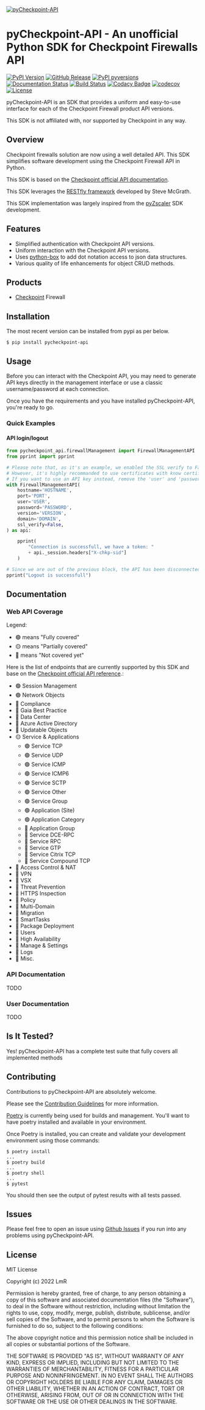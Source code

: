 [![pyCheckpoint-API](https://raw.githubusercontent.com/LetMeR00t/pyCheckpoint-API/main/images/logo.png)](https://github.com/LetMeR00t/pyCheckpoint-API)
# pyCheckpoint-API - An unofficial Python SDK for Checkpoint Firewalls API

[![PyPI Version](https://img.shields.io/pypi/v/pycheckpoint-api.svg)](https://pypi.org/project/pyCheckpoint-API)
[![GitHub Release](https://img.shields.io/github/release/LetMeR00t/pyCheckpoint-API.svg)](https://github.com/LetMeR00t/pyCheckpoint-API/releases/)
[![PyPI pyversions](https://img.shields.io/pypi/pyversions/pycheckpoint-api.svg)](https://pypi.python.org/pypi/pycheckpoint-api/)
[![Documentation Status](https://readthedocs.org/projects/pycheckpoint-api/badge/?version=latest)](https://pycheckpoint-api.readthedocs.io/?badge=latest)
[![Build Status](https://github.com/LetMeR00t/pyCheckpoint-API/actions/workflows/build_by_version.yml/badge.svg)](https://github.com/LetMeR00t/pyCheckpoint-API/actions/workflows/build_by_version.yml)
[![Codacy Badge](https://app.codacy.com/project/badge/Grade/352850b074e74a6890a2412c85b738c0)](https://www.codacy.com/gh/LetMeR00t/pyCheckpoint-API/dashboard?utm_source=github.com&amp;utm_medium=referral&amp;utm_content=LetMeR00t/pyCheckpoint-API&amp;utm_campaign=Badge_Grade)
[![codecov](https://codecov.io/gh/LetMeR00t/pyCheckpoint-API/branch/main/graph/badge.svg?token=0A583STZI7)](https://codecov.io/gh/LetMeR00t/pyCheckpoint-API)
[![License](https://img.shields.io/github/license/LetMeR00t/pyCheckpoint-API.svg)](https://github.com/LetMeR00t/pyCheckpoint-API)

pyCheckpoint-API is an SDK that provides a uniform and easy-to-use interface for each of the Checkpoint Firewall product API versions.

This SDK is not affiliated with, nor supported by Checkpoint in any way.

## Overview
Checkpoint firewalls solution are now using a well detailed API. This SDK simplifies software development using the Checkpoint Firewall API in Python.

This SDK is based on the [Checkpoint official API documentation](https://sc1.checkpoint.com/documents/latest/APIs/#introduction~v1.8%20).

This SDK leverages the [RESTfly framework](https://restfly.readthedocs.io/en/latest/index.html) developed by Steve McGrath.

This SDK implementation was largely inspired from the [pyZscaler](https://github.com/mitchos/pyZscaler) SDK development.


## Features
- Simplified authentication with Checkpoint API versions.
- Uniform interaction with the Checkpoint API versions.
- Uses [python-box](https://github.com/cdgriffith/Box/wiki) to add dot notation access to json data structures.
- Various quality of life enhancements for object CRUD methods.

## Products
- [Checkpoint](https://www.checkpoint.com/) Firewall

## Installation

The most recent version can be installed from pypi as per below.

    $ pip install pycheckpoint-api

## Usage

Before you can interact with the Checkpoint API, you may need to generate API keys directly in the management interface or use a classic username/password at each connection.

Once you have the requirements and you have installed pyCheckpoint-API, you're ready to go.

### Quick Examples

#### API login/logout
```python
from pycheckpoint_api.firewallManagement import FirewallManagementAPI
from pprint import pprint

# Please note that, as it's an example, we enabled the SSL verify to False to avoid having SSL certificate issues.
# However, it's highly recommanded to use certificates with know certificate authorities.
# If you want to use an API key instead, remove the 'user' and 'password' fields and use the 'api_key' field.
with FirewallManagementAPI(
    hostname='HOSTNAME',
    port='PORT',
    user='USER',
    password='PASSWORD',
    version='VERSION',
    domain='DOMAIN',
    ssl_verify=False,
) as api:

    pprint(
        "Connection is successfull, we have a token: "
        + api._session.headers["X-chkp-sid"]
    )

# Since we are out of the previous block, the API has been disconnected
pprint("Logout is successfull")
```

## Documentation
### Web API Coverage
Legend: 
* 🟢 means "Fully covered"
* 🟡 means "Partially covered"
* 🔴 means "Not covered yet"

Here is the list of endpoints that are currently supported by this SDK and base on the [Checkpoint official API reference](https://sc1.checkpoint.com/documents/latest/APIs/#introduction~v1.8%20).:
* 🟢 Session Management
* 🟢 Network Objects
* 🔴 Compliance
* 🔴 Gaia Best Practice
* 🔴 Data Center
* 🔴 Azure Active Directory
* 🔴 Updatable Objects
* 🟡 Service & Applications
  * 🟢 Service TCP
  * 🟢 Service UDP
  * 🟢 Service ICMP
  * 🟢 Service ICMP6
  * 🟢 Service SCTP
  * 🟢 Service Other
  * 🟢 Service Group
  * 🟢 Application (Site)
  * 🟢 Application Category
  * 🔴 Application Group
  * 🔴 Service DCE-RPC
  * 🔴 Service RPC
  * 🔴 Service GTP
  * 🔴 Service Citrix TCP
  * 🔴 Service Compound TCP
* 🔴 Access Control & NAT
* 🔴 VPN
* 🔴 VSX
* 🔴 Threat Prevention
* 🔴 HTTPS Inspection
* 🔴 Policy
* 🔴 Multi-Domain
* 🔴 Migration
* 🔴 SmartTasks
* 🔴 Package Deployment
* 🔴 Users
* 🔴 High Availability
* 🔴 Manage & Settings
* 🔴 Logs
* 🔴 Misc.

### API Documentation
TODO

### User Documentation
TODO

## Is It Tested?
Yes! pyCheckpoint-API has a complete test suite that fully covers all implemented methods

## Contributing

Contributions to pyCheckpoint-API are absolutely welcome.

Please see the [Contribution Guidelines](https://github.com/LetMeR00t/pyCheckpoint-API/blob/main/CONTRIBUTING.md) for more information.

[Poetry](https://python-poetry.org/docs/) is currently being used for builds and management. You'll want to have poetry installed and available in your environment.

Once Poetry is installed, you can create and validate your development environment using those commands:

    $ poetry install
    ...
    $ poetry build
    ...
    $ poetry shell
    ...
    $ pytest

You should then see the output of pytest results with all tests passed.

## Issues
Please feel free to open an issue using [Github Issues](https://github.com/LetMeR00t/pyCheckpoint-API/issues) if you run into any problems using pyCheckpoint-API.

## License
MIT License

Copyright (c) 2022 LmR

Permission is hereby granted, free of charge, to any person obtaining a copy
of this software and associated documentation files (the "Software"), to deal
in the Software without restriction, including without limitation the rights
to use, copy, modify, merge, publish, distribute, sublicense, and/or sell
copies of the Software, and to permit persons to whom the Software is
furnished to do so, subject to the following conditions:

The above copyright notice and this permission notice shall be included in all
copies or substantial portions of the Software.

THE SOFTWARE IS PROVIDED "AS IS", WITHOUT WARRANTY OF ANY KIND, EXPRESS OR
IMPLIED, INCLUDING BUT NOT LIMITED TO THE WARRANTIES OF MERCHANTABILITY,
FITNESS FOR A PARTICULAR PURPOSE AND NONINFRINGEMENT. IN NO EVENT SHALL THE
AUTHORS OR COPYRIGHT HOLDERS BE LIABLE FOR ANY CLAIM, DAMAGES OR OTHER
LIABILITY, WHETHER IN AN ACTION OF CONTRACT, TORT OR OTHERWISE, ARISING FROM,
OUT OF OR IN CONNECTION WITH THE SOFTWARE OR THE USE OR OTHER DEALINGS IN THE
SOFTWARE.
